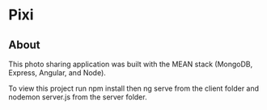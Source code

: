 # Pixi

## About

This photo sharing application was built with the MEAN stack (MongoDB, Express, Angular, and Node).

To view this project run npm install then ng serve from the client folder and nodemon server.js from the server folder.
